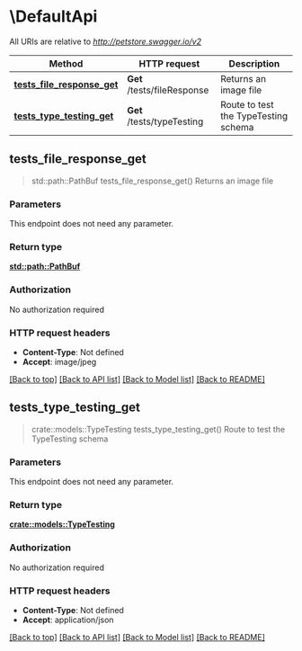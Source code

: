 # \DefaultApi

All URIs are relative to *http://petstore.swagger.io/v2*

Method | HTTP request | Description
------------- | ------------- | -------------
[**tests_file_response_get**](DefaultApi.md#tests_file_response_get) | **Get** /tests/fileResponse | Returns an image file
[**tests_type_testing_get**](DefaultApi.md#tests_type_testing_get) | **Get** /tests/typeTesting | Route to test the TypeTesting schema



## tests_file_response_get

> std::path::PathBuf tests_file_response_get()
Returns an image file

### Parameters

This endpoint does not need any parameter.

### Return type

[**std::path::PathBuf**](std::path::PathBuf.md)

### Authorization

No authorization required

### HTTP request headers

- **Content-Type**: Not defined
- **Accept**: image/jpeg

[[Back to top]](#) [[Back to API list]](../README.md#documentation-for-api-endpoints) [[Back to Model list]](../README.md#documentation-for-models) [[Back to README]](../README.md)


## tests_type_testing_get

> crate::models::TypeTesting tests_type_testing_get()
Route to test the TypeTesting schema

### Parameters

This endpoint does not need any parameter.

### Return type

[**crate::models::TypeTesting**](TypeTesting.md)

### Authorization

No authorization required

### HTTP request headers

- **Content-Type**: Not defined
- **Accept**: application/json

[[Back to top]](#) [[Back to API list]](../README.md#documentation-for-api-endpoints) [[Back to Model list]](../README.md#documentation-for-models) [[Back to README]](../README.md)

